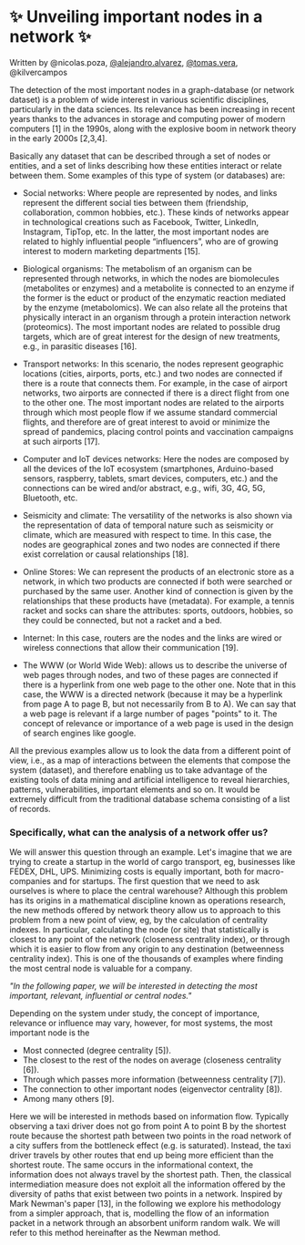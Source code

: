 # ✨ Unveiling important nodes in a network  ✨

Written by @nicolas.poza, [@alejandro.alvarez](https://scholar.google.com/citations?user=yzwCzQ4AAAAJ&hl=es), [@tomas.vera](http://vtomasv.net/), @kilvercampos 

The detection of the most important nodes in a graph-database (or network dataset) is a problem of wide interest in various scientific disciplines, particularly in the data sciences. Its relevance has been increasing in recent years thanks to the advances in storage and computing power of modern computers [1]  in the 1990s,  along with the explosive boom in network theory in the early 2000s [2,3,4].

Basically any dataset that can be described through a set of nodes or entities, and a set of links describing how these entities interact or relate between them. Some examples of this type of system (or databases) are:

* Social networks: Where people are represented by nodes, and links represent the different social ties between them (friendship, collaboration, common hobbies, etc.). These kinds of networks appear in technological creations such as Facebook, Twitter, LinkedIn, Instagram, TipTop, etc. In the latter, the most important nodes are related to highly influential people “influencers”, who are of growing interest to modern marketing departments [15]. 

* Biological organisms: The metabolism of an organism can be represented through networks, in which the nodes are biomolecules (metabolites or enzymes) and a metabolite is connected to an enzyme if the former is the educt or product of the enzymatic reaction mediated by the enzyme (metabolomics). We can also relate all the proteins that physically interact in an organism through a protein interaction network (proteomics). The most important nodes are related to possible drug targets, which are of great interest for the design of new treatments, e.g., in parasitic diseases [16]. 

* Transport networks: In this scenario, the nodes represent geographic locations (cities, airports, ports, etc.) and two nodes are connected if there is a route that connects them. For example, in the case of airport networks, two airports are connected if there is a direct flight from one to the other one. The most important nodes are related to the airports through which most people flow if we assume standard commercial flights, and therefore are of great interest to avoid or minimize the spread of pandemics, placing control points and vaccination campaigns at such airports [17]. 

* Computer and IoT devices networks: Here the nodes are composed by all the devices of the IoT ecosystem (smartphones, Arduino-based sensors, raspberry, tablets, smart devices, computers, etc.) and the connections can be wired and/or abstract, e.g., wifi, 3G, 4G, 5G, Bluetooth, etc.

* Seismicity and climate: The versatility of the networks is also shown via the representation of data of temporal nature such as seismicity or climate, which are measured with respect to time. In this case, the nodes are geographical zones and two nodes are connected if there exist correlation or causal relationships [18].

* Online Stores: We can represent the products of an electronic store as a network, in which two products are connected if both were searched or purchased by the same user. Another kind of connection is given by the relationships that these products have (metadata). For example, a tennis racket and socks can share the attributes: sports, outdoors, hobbies, so they could be connected, but not a racket and a bed.

* Internet: In this case, routers are the nodes and the links are wired or wireless connections that allow their communication  [19].

* The WWW (or World Wide Web): allows us to describe the universe of web pages through nodes, and two of these pages are connected if there is a hyperlink from one web page to the other one. Note that in this case, the WWW is a directed network (because it may be a hyperlink from page A to page B, but not necessarily from B to A). We can say that a web page is relevant if a large number of pages "points" to it. The concept of relevance or importance of a web page is used in the design of search engines like google.

All the previous examples allow us to look the data from a different point of view, i.e., as a map of interactions between the elements that compose the system (dataset), and therefore enabling us to take advantage of the existing tools of data mining and artificial intelligence to reveal hierarchies, patterns, vulnerabilities, important elements and so on. It would be extremely difficult from the traditional database schema consisting of a list of records.

### Specifically, what can the analysis of a network offer us?

We will answer this question through an example. Let's imagine that we are trying to create a startup in the world of cargo transport, eg, businesses like FEDEX, DHL, UPS. Minimizing costs is equally important, both for macro-companies and for startups. The first question that we need to ask ourselves is where to place the central warehouse? Although this problem has its origins in a mathematical discipline known as operations research, the new methods offered by network theory allow us to approach to this problem from a new point of view, eg, by the calculation of centrality indexes. In particular, calculating the node (or site) that statistically is closest to any point of the network (closeness centrality index), or through which it is easier to flow from any origin to any destination (betweenness centrality index). This is one of the thousands of examples where finding the most central node is valuable for a company.

_"In the following paper, we will be interested in detecting the most important, relevant, influential or central nodes."_

Depending on the system under study, the concept of importance, relevance or influence may vary, however, for most systems, the most important node is the 

* Most connected (degree centrality [5]).
* The closest to the rest of the nodes on average (closeness centrality [6]). 
* Through which passes more information (betweenness centrality [7]).
* The connection to other important nodes (eigenvector centrality [8]).
* Among many others [9].

Here we will be interested in methods based on information flow. 
Typically observing a taxi driver does not go from point A to point B by the shortest route because the shortest path between two points in the road network of a city suffers from the bottleneck effect (e.g. is saturated). Instead, the taxi driver travels by other routes that end up being more efficient than the shortest route. The same occurs in the informational context, the information does not always travel by the shortest path. Then, the classical intermediation measure does not exploit all the information offered by the diversity of paths that exist between two points in a network.
Inspired by Mark Newman's paper [13], in the following we explore his methodology from a simpler approach, that is, modelling the flow of an information packet in a network through an absorbent uniform random walk. We will refer to this method hereinafter as the Newman method.


